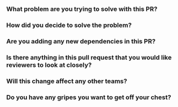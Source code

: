 ### What problem are you trying to solve with this PR?

<!-- If you are attempting to solve more than one problem this should very likely be two different PRs. -->

### How did you decide to solve the problem?

<!-- Did you consider any alternative solutions and why did you decide against them? -->

### Are you adding any new dependencies in this PR?

### Is there anything in this pull request that you would like reviewers to look at closely?

### Will this change affect any other teams?

<!-- Add any teams who will need to be made aware of these changes to the PR. -->

### Do you have any gripes you want to get off your chest?
